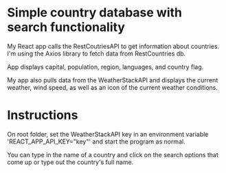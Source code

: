 # Simple country database with search functionality
My React app calls the RestCoutriesAPI to get information about countries. I'm using the Axios library to fetch data from RestCountries db. 

App displays capital, population, region, languages, and country flag.

My app also pulls data from the WeatherStackAPI and displays the current weather, wind speed, as well as an icon of the current weather conditions.

# Instructions
On root folder, set the WeatherStackAPI key in an environment variable 'REACT_APP_API_KEY="key"' and start the program as normal.

You can type in the name of a country and click on the search options that come up or type out the country's full name.

